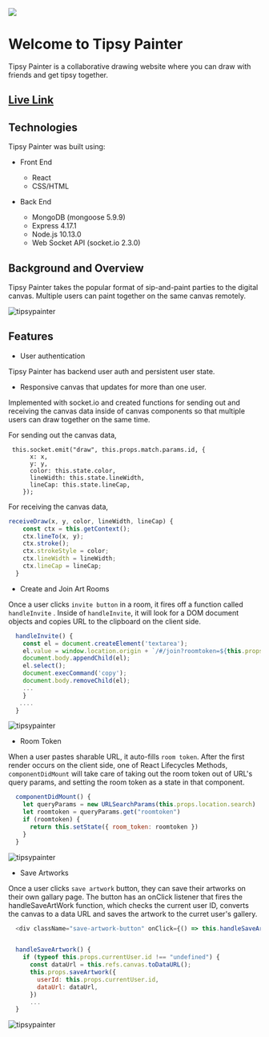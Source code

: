 ![](./frontend/public/tipsylogo.png)

# Welcome to Tipsy Painter

Tipsy Painter is a collaborative drawing website where you can draw with friends and get tipsy together.

## [Live Link](http://tipsypainter.herokuapp.com/#/)

## Technologies

Tipsy Painter was built using:

* Front End
     * React
     * CSS/HTML

* Back End
     * MongoDB (mongoose 5.9.9)
     * Express 4.17.1
     * Node.js 10.13.0
     * Web Socket API (socket.io 2.3.0)
     
## Background and Overview

Tipsy Painter takes the popular format of sip-and-paint parties to the digital canvas. Multiple users can paint together on the same canvas remotely.

![tipsypainter](frontend/public/p2.png)

## Features

* User authentication

Tipsy Painter has backend user auth and persistent user state. 

* Responsive canvas that updates for more than one user.

Implemented with socket.io and created functions for sending out and receiving the canvas data inside of canvas components so that multiple users can draw together on the same time.

For sending out the canvas data,

```javascipt
 this.socket.emit("draw", this.props.match.params.id, {
      x: x,
      y: y,
      color: this.state.color,
      lineWidth: this.state.lineWidth,
      lineCap: this.state.lineCap,
    });
```

For receiving the canvas data,
```javascript
receiveDraw(x, y, color, lineWidth, lineCap) {
    const ctx = this.getContext();
    ctx.lineTo(x, y);
    ctx.stroke();
    ctx.strokeStyle = color;
    ctx.lineWidth = lineWidth;
    ctx.lineCap = lineCap;
  }
```


* Create and Join Art Rooms

Once a user clicks ```invite button``` in a room, it fires off a function called ```handleInvite``` .
Inside of ```handleInvite```, it will look for a DOM document objects and copies URL to the clipboard on the client side. 

```javascript
  handleInvite() {
    const el = document.createElement('textarea');
    el.value = window.location.origin + `/#/join?roomtoken=${this.props.room[0].room_token}`;
    document.body.appendChild(el);
    el.select();
    document.execCommand('copy');
    document.body.removeChild(el);
    ... 
    }
   ....
  }
```

 ![tipsypainter](frontend/public/p3.png)


* Room Token

When a user pastes sharable URL, it auto-fills ```room token```. 
After the first render occurs on the client side, one of React Lifecycles Methods, ```componentDidMount``` will take care of taking out the room token out of URL's query params, and setting the room token as a state in that component. 

```javascript 
  componentDidMount() {
    let queryParams = new URLSearchParams(this.props.location.search)
    let roomtoken = queryParams.get("roomtoken")
    if (roomtoken) {
      return this.setState({ room_token: roomtoken })
    }
  }
 ```
 
 ![tipsypainter](frontend/public/p4.png)

* Save Artworks

Once a user clicks ```save artwork``` button, they can save their artworks on their own gallary page. The button has an onClick listener that fires the handleSaveArtWork function, which checks the current user ID, converts the canvas to a data URL and saves the artwork to the curret user's gallery.

```javascript 
  <div className="save-artwork-button" onClick={() => this.handleSaveArtwork()}>Save Artwork</div>
```

```javascript 

  handleSaveArtwork() {
    if (typeof this.props.currentUser.id !== "undefined") {
      const dataUrl = this.refs.canvas.toDataURL();
      this.props.saveArtwork({
        userId: this.props.currentUser.id,
        dataUrl: dataUrl,
      })
      ... 
  }
 ```


![tipsypainter](frontend/public/p5.png)



